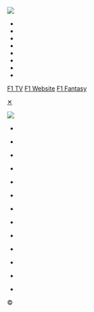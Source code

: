[![](images/f1_logo.svg)](https://www.formula1.com/)

[](#logout)

* [](#login)
* [](#register)
* [](#my-account)
* [](#subscription)
* [](#my-subscription)
* [](#payment)
* [](#order-history)
* [](#welcome)

[](#forget-password)

[](#forget-password)

[](#register)

[](#login)

  
  
[](#login)

[](#login)

[](#forget-password)

[](#subscribe-to-f1-tv)

[](#verify)

[](https://f1tv.formula1.com/)[](https://www.formula1.com/)[](https://fantasy.formula1.com/)

[](https://f1tv.formula1.com/)[](https://www.formula1.com/)[](https://fantasy.formula1.com/)

[](#)

[](#resend-email)

[F1 TV](https://f1tv.formula1.com/) [F1 Website](https://www.formula1.com/) [F1 Fantasy](https://fantasy.formula1.com/)

[](#resend-email)

[](#)

[](#)

  

[](#noaction)

[✕](#)

[](#)

[](#resend-email)

[![](images/f1_logo.svg)](https://www.formula1.com/)

* [](#privacy-policy)
* [](#subscription-terms)
* [](#terms-of-use)
* [](#faq)
* [](#cookie-policy)
* [](#)
* [](#)

* [](#en)
* [](#fr)
* [](#de)
* [](#es)
* [](#nl)
* [](#pt)

©
